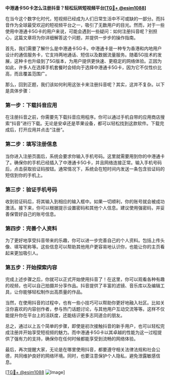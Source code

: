 **中港通卡5G卡怎么注册抖音？轻松玩转短视频平台[[TG💪+ @esim1088](https://t.me/s/esim1088)]**

在当今这个数字化时代，短视频已经成为人们日常生活中不可或缺的一部分。而抖音作为全球最受欢迎的短视频平台之一，吸引了无数用户的目光。然而，对于一些使用中港通卡5G卡的用户来说，可能会遇到一些疑问：如何注册抖音呢？别担心，这篇文章将为你详细解答这个问题，并提供一步步的操作指南。

首先，我们需要了解什么是中港通卡5G卡。中港通卡是一种专为香港和内地用户设计的通信服务卡，它支持两地通话、短信以及数据流量服务。随着5G技术的发展，这种卡也升级到了5G版本，为用户提供更快速、更稳定的网络体验。正因为如此，许多人在选择手机套餐时会倾向于选择中港通卡5G卡，因为它不仅性价比高，而且覆盖范围广。

那么，回到正题，我们该如何利用这张卡来注册抖音呢？其实，这并不复杂。以下是具体步骤：

### 第一步：下载抖音应用

在注册抖音之前，你需要先下载抖音应用程序。你可以通过手机自带的应用商店搜索“抖音”进行下载。无论是安卓还是苹果设备，都可以轻松找到这款软件。下载完成后，打开应用并点击“注册”。

### 第二步：填写注册信息

当你进入注册页面后，系统会要求你输入手机号码。这里就需要用到你的中港通卡了。确保你的手机已经插入了中港通卡5G卡，并且网络连接正常。输入手机号码后，点击获取验证码按钮。通常情况下，系统会在短时间内发送一条包含验证码的短信到你的手机上。

### 第三步：验证手机号码

收到验证码后，将其输入到相应的输入框中。如果一切顺利，你的账号就会被成功激活。接下来，你可以根据提示设置密码和其他个人信息。建议使用强密码，并妥善保管好自己的账号信息。

### 第四步：完善个人资料

为了更好地享受抖音带来的乐趣，你可以进一步完善自己的个人资料。包括上传头像、填写昵称等。这些信息可以帮助其他用户更容易地认识你，也能让你的主页看起来更加吸引人。

### 第五步：开始探索内容

完成上述步骤之后，你就可以正式开始使用抖音了！在这里，你可以观看各种有趣的视频，也可以自己拍摄并分享作品。抖音提供了丰富的滤镜、音乐库以及编辑工具，让你能够轻松制作出高质量的作品。

当然，在使用抖音的过程中，也有一些小技巧可以帮助你更好地融入社区。比如关注你喜欢的内容创作者，参与热门话题讨论，与其他用户互动交流等等。这样不仅能提升你在平台上的活跃度，还能结识更多志同道合的朋友。

总之，通过以上五个简单的步骤，即使是初次接触抖音的新手用户，也可以轻松完成注册并开始享受短视频的魅力。而中港通卡5G卡以其卓越的性能为这一过程提供了强有力的支持，确保你在任何时候都能享受到流畅的网络体验。

最后，再次提醒大家，无论是在哪里使用抖音，都要遵守相关法律法规和社会公德，共同维护良好的网络环境。同时，也要注意保护个人隐私，避免泄露敏感信息。

[[TG💪+ @esim1088](https://t.me/s/esim1088) ![Image](https://i.postimg.cc/4NQfJmqS/Snipaste-2025-05-13-00-14-12.png)]